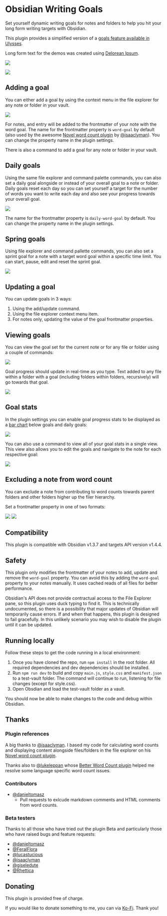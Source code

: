 # Obsidian Writing Goals
Set yourself dynamic writing goals for notes and folders to help you hit your long form writing targets with Obsidian.

This plugin provides a simplified version of a [goals feature available in Ulysses](https://help.ulysses.app/kb/guide/en/goals-3jzwhIUp5a).

Long form text for the demos was created using [Delorean Ipsum](https://deloreanipsum.com/).

![](./images/demo-screenshot-1.png)

![](./images/demo-screenshot-2.png)

## Adding a goal
You can either add a goal by using the context menu in the file explorer for any note or folder in your vault.

![](./images/add-goal-demo.gif)

For notes, and entry will be added to the frontmatter of your note with the word goal. The name for the frontmatter property is `word-goal` by default (also used by the awesome [Novel word count plugin](https://github.com/isaaclyman/novel-word-count-obsidian) by [@isaaclyman](https://github.com/isaaclyman)). You can change the property name in the plugin settings.

There is also a command to add a goal for any note or folder in your vault.

## Daily goals
Using the same file explorer and command palette commands, you can also set a daily goal alongside or instead of your overall goal to a note or folder. Daily goals reset each day so you can set yourself a target for the number of words you want to write each day and also see your progress towards your overall goal.

![](./images/demo-screenshot-3.png)

The name for the frontmatter property is `daily-word-goal` by default. You can change the property name in the plugin settings.

## Spring goals
Using file explorer and command pallette commands, you can also set a sprint goal for a note with a target word goal within a specific time limit. You can start, pause, edit and reset the sprint goal.

![](./images/sprint-goal-demo.gif)

## Updating a goal
You can update goals in 3 ways:
1. Using the add/update command.
2. Using the file explorer context menu item.
3. For notes only, updating the value of the goal frontmatter properties.

## Viewing goals
You can view the goal set for the current note or for any file or folder using a couple of commands:

![](./images/view-goal-command-demo.gif)

Goal progress should update in real-time as you type. Text added to any file within a folder with a goal (including folders within folders, recursively) will go towards that goal.

![](./images/reaching-goal-demo.gif)

## Goal stats
In the plugin settings you can enable goal progress stats to be displayed as a [bar chart](https://mitcheljager.github.io/svelte-tiny-linked-charts) below goals and daily goals:

![](./images/daily-goal-stats.png)

You can also use a command to view all of your goal stats in a single view. This view also allows you to edit the goals and navigate to the note for each respective goal:

![](./images/stats-page.png)

## Excluding a note from word count
You can exclude a note from contributing to word counts towards parent folders and other folders higher up the filer hierarchy.

Set a frontmatter property in one of two formats:

![](./images/wordcount-frontmatter-bool.png) ![](./images/wordcount-frontmatter-string.png)

## Compatibility
This plugin is compatible with Obsidian v1.3.7 and targets API version v1.4.4.

## Safety
This plugin only modifies the frontmatter of your notes to add, update and remove the `word-goal` property. You can avoid this by adding the `word-goal` property to your notes manually. It uses cached reads of all files for better performance.

Obsidian's API does not provide contractual access to the File Explorer pane, so this plugin uses duck typing to find it. This is technically undocumented, so there is a possibility that major updates of Obsidian will temporarily cause errors. If and when that happens, this plugin is designed to fail gracefully. In this unlikely scenario you may wish to disable the plugin until it can be updated.

## Running locally
Follow these steps to get the code running in a local environment:

1. Once you have cloned the repo, run `npm install` in the root folder. All required dependencies and dev dependencies should be installed.
2. Run `npm run dev` to build and copy `main.js`, `style.css` and `manifest.json` to a test-vault folder. The command will continue to run, listening for file changes (except for style.css).
3. Open Obsdian and load the test-vault folder as a vault.

You should now be able to make changes to the code and debug within Obsidian.


## Thanks

### Plugin references
A big thanks to [@isaaclyman](https://github.com/isaaclyman). I based my code for calculating word counts and displaying content alongside files/folders in the file explorer on his [Novel word count plugin](https://github.com/isaaclyman/novel-word-count-obsidian).

Thanks also to [@lukeleppan](https://github.com/lukeleppan) whose [Better Word Count plugin](https://github.com/lukeleppan/better-word-count) helped me resolve some language specific word count issues.

### Contributors
- [@danieltomasz](https://github.com/danieltomasz)
  - Pull requests to exlcude markdown comments and HTML comments from word counts.

### Beta testers
Thanks to all those who have tried out the plugin Beta and particularly those who have raised bugs and feature requests:
- [@danieltomasz](https://github.com/danieltomasz)
- [@FeralFlora](https://github.com/FeralFlora)
- [@lucastucious](https://github.com/lucastucious)
- [@isaaclyman](https://github.com/isaaclyman)
- [@giseledute](https://github.com/giseledute)
- [@Rhettica](https://github.com/Rhettica)

## Donating
This plugin is provided free of charge.

If you would like to donate something to me, you can via [Ko-Fi](https://ko-fi.com/lynchjames). Thank you!
